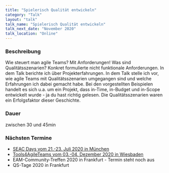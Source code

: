 ```yaml
---
title: "Spielerisch Qualität entwickeln"
category: "Talk"
layout: "talk"
talk_name: "Spielerisch Qualität entwickeln"
talk_next_date: "November 2020"
talk_location: "Online"
---
```


### Beschreibung

Wie steuert man agile Teams? Mit Anforderungen! Was sind Qualitätsszenarien? Konkret formulierte nicht funktionale Anforderungen. In dem Talk berichte ich über Projekterfahrungen. In dem Talk stelle ich vor, wie agile Teams mit Qualitätsszenarien umgegangen sind und welche Erfahrungen ich dabei gemacht habe. Bei den vorgestellten Beispielen handelt es sich u.a. um ein Projekt, dass in-Time, in-Budget und in-Scope entwickelt wurde - ja du hast richtig gelesen. Die Qualitätsszenarien waren ein Erfolgsfaktor dieser Geschichte.

### Dauer

zwischen 30 und 45min

### Nächsten Termine

* [SEAC Days vom 21.-23. Juli 2020 in München](https://www.saec-days.de/agenda/vortraege/articles/mi31-spielerisch-qualitaet-entwickeln.html)
* [Tools4AgileTeams vom 03.-04. Dezember 2020 in Wiesbaden](https://www.tools4agileteams.com/konferenzprogramm/track-agile-teamwork/spielerisch-qualitaet-entwickeln-jens-meinecke/)
* EAM-Community-Treffen 2020 in Frankfurt - Termin steht noch aus
* QS-Tage 2020 in Frankfurt
